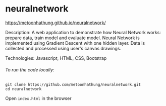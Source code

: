 # neuralnetwork

https://metoonhathung.github.io/neuralnetwork/

Description: A web application to demonstrate how Neural Network works: prepare data, train model and evaluate model. Neural Network is implemented using Gradient Descent with one hidden layer. Data is collected and processed using user's canvas drawings.

Technologies: Javascript, HTML, CSS, Bootstrap

###### To run the code locally:

```
git clone https://github.com/metoonhathung/neuralnetwork.git
cd neuralnetwork
```

Open `index.html` in the browser
